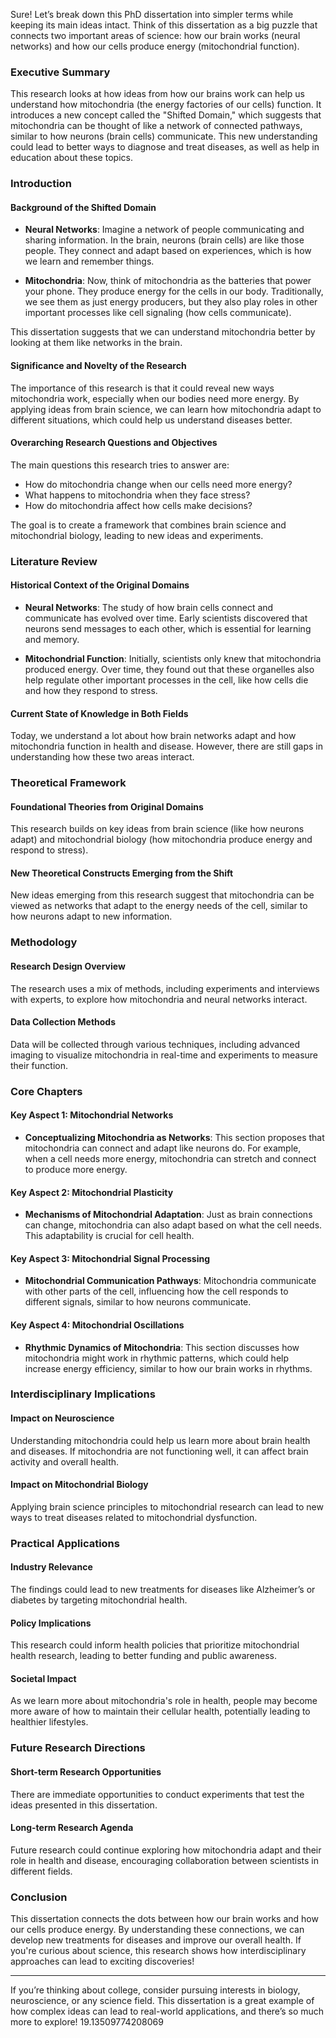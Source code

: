 Sure! Let’s break down this PhD dissertation into simpler terms while keeping its main ideas intact. Think of this dissertation as a big puzzle that connects two important areas of science: how our brain works (neural networks) and how our cells produce energy (mitochondrial function). 

### Executive Summary
This research looks at how ideas from how our brains work can help us understand how mitochondria (the energy factories of our cells) function. It introduces a new concept called the "Shifted Domain," which suggests that mitochondria can be thought of like a network of connected pathways, similar to how neurons (brain cells) communicate. This new understanding could lead to better ways to diagnose and treat diseases, as well as help in education about these topics.

### Introduction
#### Background of the Shifted Domain
- **Neural Networks**: Imagine a network of people communicating and sharing information. In the brain, neurons (brain cells) are like those people. They connect and adapt based on experiences, which is how we learn and remember things.
  
- **Mitochondria**: Now, think of mitochondria as the batteries that power your phone. They produce energy for the cells in our body. Traditionally, we see them as just energy producers, but they also play roles in other important processes like cell signaling (how cells communicate).

This dissertation suggests that we can understand mitochondria better by looking at them like networks in the brain.

#### Significance and Novelty of the Research
The importance of this research is that it could reveal new ways mitochondria work, especially when our bodies need more energy. By applying ideas from brain science, we can learn how mitochondria adapt to different situations, which could help us understand diseases better.

#### Overarching Research Questions and Objectives
The main questions this research tries to answer are:
- How do mitochondria change when our cells need more energy?
- What happens to mitochondria when they face stress?
- How do mitochondria affect how cells make decisions?

The goal is to create a framework that combines brain science and mitochondrial biology, leading to new ideas and experiments.

### Literature Review
#### Historical Context of the Original Domains
- **Neural Networks**: The study of how brain cells connect and communicate has evolved over time. Early scientists discovered that neurons send messages to each other, which is essential for learning and memory.

- **Mitochondrial Function**: Initially, scientists only knew that mitochondria produced energy. Over time, they found out that these organelles also help regulate other important processes in the cell, like how cells die and how they respond to stress.

#### Current State of Knowledge in Both Fields
Today, we understand a lot about how brain networks adapt and how mitochondria function in health and disease. However, there are still gaps in understanding how these two areas interact.

### Theoretical Framework
#### Foundational Theories from Original Domains
This research builds on key ideas from brain science (like how neurons adapt) and mitochondrial biology (how mitochondria produce energy and respond to stress). 

#### New Theoretical Constructs Emerging from the Shift
New ideas emerging from this research suggest that mitochondria can be viewed as networks that adapt to the energy needs of the cell, similar to how neurons adapt to new information.

### Methodology
#### Research Design Overview
The research uses a mix of methods, including experiments and interviews with experts, to explore how mitochondria and neural networks interact.

#### Data Collection Methods
Data will be collected through various techniques, including advanced imaging to visualize mitochondria in real-time and experiments to measure their function.

### Core Chapters
#### Key Aspect 1: Mitochondrial Networks
- **Conceptualizing Mitochondria as Networks**: This section proposes that mitochondria can connect and adapt like neurons do. For example, when a cell needs more energy, mitochondria can stretch and connect to produce more energy.

#### Key Aspect 2: Mitochondrial Plasticity
- **Mechanisms of Mitochondrial Adaptation**: Just as brain connections can change, mitochondria can also adapt based on what the cell needs. This adaptability is crucial for cell health.

#### Key Aspect 3: Mitochondrial Signal Processing
- **Mitochondrial Communication Pathways**: Mitochondria communicate with other parts of the cell, influencing how the cell responds to different signals, similar to how neurons communicate.

#### Key Aspect 4: Mitochondrial Oscillations
- **Rhythmic Dynamics of Mitochondria**: This section discusses how mitochondria might work in rhythmic patterns, which could help increase energy efficiency, similar to how our brain works in rhythms.

### Interdisciplinary Implications
#### Impact on Neuroscience
Understanding mitochondria could help us learn more about brain health and diseases. If mitochondria are not functioning well, it can affect brain activity and overall health.

#### Impact on Mitochondrial Biology
Applying brain science principles to mitochondrial research can lead to new ways to treat diseases related to mitochondrial dysfunction.

### Practical Applications
#### Industry Relevance
The findings could lead to new treatments for diseases like Alzheimer’s or diabetes by targeting mitochondrial health.

#### Policy Implications
This research could inform health policies that prioritize mitochondrial health research, leading to better funding and public awareness.

#### Societal Impact
As we learn more about mitochondria's role in health, people may become more aware of how to maintain their cellular health, potentially leading to healthier lifestyles.

### Future Research Directions
#### Short-term Research Opportunities
There are immediate opportunities to conduct experiments that test the ideas presented in this dissertation.

#### Long-term Research Agenda
Future research could continue exploring how mitochondria adapt and their role in health and disease, encouraging collaboration between scientists in different fields.

### Conclusion
This dissertation connects the dots between how our brain works and how our cells produce energy. By understanding these connections, we can develop new treatments for diseases and improve our overall health. If you're curious about science, this research shows how interdisciplinary approaches can lead to exciting discoveries!

---

If you’re thinking about college, consider pursuing interests in biology, neuroscience, or any science field. This dissertation is a great example of how complex ideas can lead to real-world applications, and there’s so much more to explore! 19.13509774208069